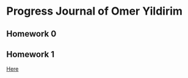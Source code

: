 # Progress Journal of Omer Yildirim 

## Homework 0

## Homework 1

[Here](files/omeryildirim_ie48b_hw_1.ipynb)


